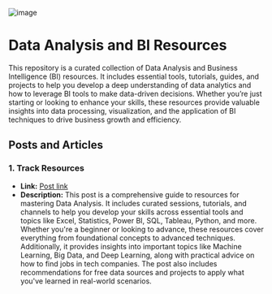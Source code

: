 ![image](https://github.com/GeorgeHanyMilad/Data-Analysis-and-BI-Resources/blob/master/ReadMe%20Image.gif?raw=true)
<br>

# Data Analysis and BI Resources

This repository is a curated collection of Data Analysis and Business Intelligence (BI) resources. It includes essential tools, tutorials, guides, and projects to help you develop a deep understanding of data analytics and how to leverage BI tools to make data-driven decisions. Whether you’re just starting or looking to enhance your skills, these resources provide valuable insights into data processing, visualization, and the application of BI techniques to drive business growth and efficiency.
<br>

## Posts and Articles

### 1. **Track Resources**
- **Link:** [Post link](https://www.linkedin.com/posts/omar-abdelbaki-7a07b7279_dataabranalysis-powerbi-excel-activity-7232904293178048512-9vwu?utm_source=share&utm_medium=member_desktop)
- **Description:** This post is a comprehensive guide to resources for mastering Data Analysis. It includes curated sessions, tutorials, and channels to help you develop your skills across essential tools and topics like Excel, Statistics, Power BI, SQL, Tableau, Python, and more. Whether you're a beginner or looking to advance, these resources cover everything from foundational concepts to advanced techniques. Additionally, it provides insights into important topics like Machine Learning, Big Data, and Deep Learning, along with practical advice on how to find jobs in tech companies. The post also includes recommendations for free data sources and projects to apply what you've learned in real-world scenarios.